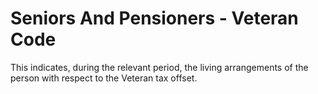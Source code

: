 # Seniors And Pensioners - Veteran Code
This indicates, during the relevant period, the living arrangements of the person with respect to the Veteran tax offset.